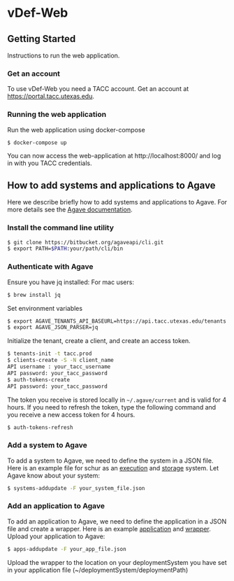 # vDef-Web

## Getting Started

Instructions to run the web application.

### Get an account
To use vDef-Web you need a TACC account. Get an account at https://portal.tacc.utexas.edu.

### Running the web application

Run the web application using docker-compose

```sh
$ docker-compose up
```
You can now access the web-application at http://localhost:8000/ and log in with you TACC credentials.

## How to add systems and applications to Agave
Here we describe briefly how to add systems and applications to Agave. For more details see the [Agave documentation](http://developer.agaveapi.co).

### Install the command line utility
```sh
$ git clone https://bitbucket.org/agaveapi/cli.git
$ export PATH=$PATH:your/path/cli/bin
```

### Authenticate with Agave
Ensure you have jq installed:
For mac users:
```sh
$ brew install jq
```
Set environment variables
```sh
$ export AGAVE_TENANTS_API_BASEURL=https://api.tacc.utexas.edu/tenants
$ export AGAVE_JSON_PARSER=jq
```
Initialize the tenant, create a client, and create an access token.
```sh
$ tenants-init -t tacc.prod
$ clients-create -S -N client_name
API username : your_tacc_username
API password: your_tacc_password
$ auth-tokens-create
API password: your_tacc_password
```
The token you receive is stored locally in `~/.agave/current` and is valid for 4 hours. If you need to refresh the token, type the following command and you receive a new access token for 4 hours.
```sh
$ auth-tokens-refresh
```

### Add a system to Agave
To add a system to Agave, we need to define the system in a JSON file. Here is an example file for schur as an [execution](example_files/schur-execution-example.json) and [storage](example_files/schur-storage-example.json) system. Let Agave know about your system:
```sh
$ systems-addupdate -F your_system_file.json
```

### Add an application to Agave
To add an application to Agave, we need to define the application in a JSON file and create a wrapper. Here is an example [application](example_files/quenching-application.json) and [wrapper](example_files/quenching-wrapper.txt). Upload your application to Agave:
```sh
$ apps-addupdate -F your_app_file.json
```
Upload the wrapper to the location on your deploymentSystem you have set in your application file (~/deploymentSystem/deploymentPath)